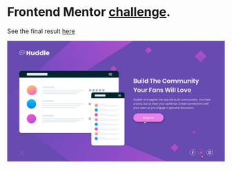 # Frontend Mentor [challenge](https://www.frontendmentor.io?ref=challenge). 
See the final result [here](https://guimar86.github.io/fm-huddle-landing/)

![Screenshot](https://github.com/guimar86/fm-huddle-landing/blob/main/images/active-states.jpg)

